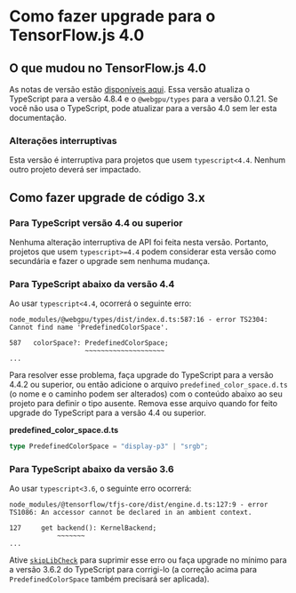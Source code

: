 # Como fazer upgrade para o TensorFlow.js 4.0

## O que mudou no TensorFlow.js 4.0

As notas de versão estão [disponíveis aqui](https://github.com/tensorflow/tfjs/releases). Essa versão atualiza o TypeScript para a versão 4.8.4 e o `@webgpu/types` para a versão 0.1.21. Se você não usa o TypeScript, pode atualizar para a versão 4.0 sem ler esta documentação.

### Alterações interruptivas

Esta versão é interruptiva para projetos que usem `typescript<4.4`. Nenhum outro projeto deverá ser impactado.

## Como fazer upgrade de código 3.x

### Para TypeScript versão 4.4 ou superior

Nenhuma alteração interruptiva de API foi feita nesta versão. Portanto, projetos que usem `typescript>=4.4` podem considerar esta versão como secundária e fazer o upgrade sem nenhuma mudança.

### Para TypeScript abaixo da versão 4.4

Ao usar `typescript<4.4`, ocorrerá o seguinte erro:

```
node_modules/@webgpu/types/dist/index.d.ts:587:16 - error TS2304: Cannot find name 'PredefinedColorSpace'.

587   colorSpace?: PredefinedColorSpace;
                   ~~~~~~~~~~~~~~~~~~~~
...
```

Para resolver esse problema, faça upgrade do TypeScript para a versão 4.4.2 ou superior, ou então adicione o arquivo `predefined_color_space.d.ts` (o nome e o caminho podem ser alterados) com o conteúdo abaixo ao seu projeto para definir o tipo ausente. Remova esse arquivo quando for feito upgrade do TypeScript para a versão 4.4 ou superior.

**predefined_color_space.d.ts**

```typescript
type PredefinedColorSpace = "display-p3" | "srgb";
```

### Para TypeScript abaixo da versão 3.6

Ao usar `typescript<3.6`, o seguinte erro ocorrerá:

```
node_modules/@tensorflow/tfjs-core/dist/engine.d.ts:127:9 - error TS1086: An accessor cannot be declared in an ambient context.

127     get backend(): KernelBackend;
            ~~~~~~~
...
```

Ative [`skipLibCheck`](https://www.typescriptlang.org/tsconfig#skipLibCheck) para suprimir esse erro ou faça upgrade no mínimo para a versão 3.6.2 do TypeScript para corrigi-lo (a correção acima para `PredefinedColorSpace` também precisará ser aplicada).
